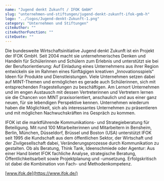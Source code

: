 ```yaml
---
name: "Jugend denkt Zukunft / IFOK GmbH"
slug: "unternehmen-und-stiftungen/jugend-denkt-zukunft-ifok-gmb-h"
logo: "../logos/Jugend-denkt-Zukunft-1.png"
category: "Unternehmen und Stiftungen"
citeAuthor: ""
citeAuthorFunction: ""
citeQuote: ""
---
```


Die bundesweite Wirtschaftsinitiative Jugend denkt Zukunft ist ein Projekt der IFOK GmbH. Seit 2004 macht sie unternehmerisches Denken und Handeln für Schülerinnen und Schülern zum Erlebnis und unterstützt sie bei der Berufsorientierung: Auf Einladung eines Unternehmens aus ihrer Region entwickeln sie im Rahmen eines fünftägigen kreativen „Innovationsspiels“ Ideen für Produkte und Dienstleistungen. Viele Unternehmen setzen dabei auf MINT-Themen und ermöglichen es gerade auch Schülerinnen, sich mit entsprechenden Fragestellungen zu beschäftigen. Am Lernort Unternehmen und im engen Austausch mit dessen Vertreterinnen und Vertretern lernen sie die Chancen von MINT praxisorientiert, anschaulich und aus einer ganz neuen, für sie lebendigen Perspektive kennen. Unternehmen wiederum haben die Möglichkeit, sich als interessantes Unternehmen zu präsentieren und mit möglichen Nachwuchskräften ins Gespräch zu kommen.

IFOK ist die marktführende Kommunikations- und Strategieberatung für Beteiligung. Mit rund 100 Mitarbeiterinnen und Mitarbeitern in Bensheim, Berlin, München, Düsseldorf, Brüssel und Boston (USA) unterstützt IFOK seit 1995 die Kundschaft aus dem öffentlichen Sektor, der Wirtschaft und der Zivilgesellschaft dabei, Veränderungsprozesse durch Kommunikation zu gestalten. Ob als Beratung, Think Tank, Ideenschmiede oder Agentur: Aus einer Hand bietet IFOK fachliche Analyse, strategische Beratung, Öffentlichkeitsarbeit sowie Projektplanung und -umsetzung. Erfolgskritisch ist dabei die Kombination von Fach- und Methodenkompetenz.

[www.ifok.de](https://www.ifok.de/)
